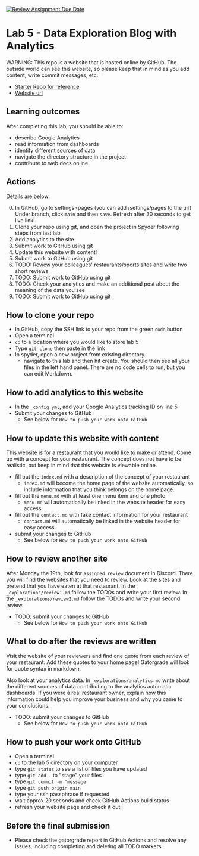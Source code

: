 [![Review Assignment Due Date](https://classroom.github.com/assets/deadline-readme-button-24ddc0f5d75046c5622901739e7c5dd533143b0c8e959d652212380cedb1ea36.svg)](https://classroom.github.com/a/RbaYQTOJ)
# Lab 5 - Data Exploration Blog with Analytics

WARNING: This repo is a website that is hosted online by GitHub. The outside
world can see this website, so please keep that in mind as you add
content, write commit messages, etc.

- [Starter Repo for reference](https://github.com/allegheny-college-cmpsc-105-spring-2024/lab05-resto-starter)
- [Website url](https://allegheny-college-cmpsc-105-spring-2024.github.io/lab05-resto-starter/)

## Learning outcomes

After completing this lab, you should be able to:

- describe Google Analytics
- read information from dashboards
- identify different sources of data
- navigate the directory structure in the project
- contribute to web docs online

## Actions

Details are below:

0. In GitHub, go to settings>pages (you can add /settings/pages to the url)
   Under branch, click  `main` and then `save`. Refresh after 30 seconds to get live link!
1. Clone your repo using git, and open the project in Spyder
   following steps from last lab
2. Add analytics to the site
3. Submit work to GitHub using git
4. Update this website with content!
5. Submit work to GitHub using git
6. TODO: Review your colleagues' restaurants/sports sites and write two short reviews
7. TODO: Submit work to GitHub using git
8. TODO: Check your analytics and make an additional post about the meaning of the data you see
9. TODO: Submit work to GitHub using git

## How to clone your repo

- In GitHub, copy the SSH link to your repo from the green `code` button
- Open a terminal
- `cd` to a location where you would like to store lab 5
- Type `git clone` then paste in the link
- In spyder, open a new project from existing directory.
  - navigate to this lab and then hit create. You should then see all your files
    in the left hand panel. There are no code cells to run, but you can edit
    Markdown.

## How to add analytics to this website

- In the `_config.yml`, add your Google Analytics tracking ID on line 5
- Submit your changes to GitHub
  - See below for `How to push your work onto GitHub`

## How to update this website with content

This website is for a restaurant that you would like to make or attend.
Come up with a concept for your restaurant. The concept does not have to be
realistic, but keep in mind that this website is viewable online.

- fill out the `index.md` with a description of the concept of your restaurant
  - `index.md` will become the home page of the website automatically, so include
    information that you think belongs on the home page.
- fill out the `menu.md` with at least one menu item and one photo
  - `menu.md` will automatically be linked in the website header for easy access.
- fill out the `contact.md` with fake contact information for your restaurant
  - `contact.md` will automatically be linked in the website header for easy access.
- submit your changes to GitHub
  - See below for `How to push your work onto GitHub`

## How to review another site

After Monday the 19th, look for `assigned review` document in Discord.
There you will find the websites that you need to review. Look at the sites and pretend
that you have eaten at that restaurant. In the `_explorations/review1.md` follow the
TODOs and write your first review. In the `_explorations/review2.md` follow the TODOs
and write your second review.

- TODO: submit your changes to GitHub
  - See below for `How to push your work onto GitHub`

## What to do after the reviews are written

Visit the website of your reviewers and find one quote from each review of
your restaurant. Add these quotes to your home page! Gatorgrade will look
for quote syntax in markdown.

Also look at your analytics data. In `_explorations/analytics.md` write about the
different sources of data contributing to the analytics automatic dashboards.
If you were a real restaurant owner, explain how this information could help
you improve your business and why you came to your conclusions.

- TODO: submit your changes to GitHub
  - See below for `How to push your work onto GitHub`

## How to push your work onto GitHub

- Open a terminal
- `cd` to the lab 5 directory on your computer
- type `git status` to see a list of files you have updated
- type `git add .` to "stage" your files
- type `git commit -m "message`
- type `git push origin main`
- type your ssh passphrase if requested
- wait approx 20 seconds and check GitHub Actions build status
- refresh your website page and check it out!

## Before the final submission

- Please check the gatorgrade report in GitHub Actions and resolve
  any issues, including completing and deleting all TODO markers.
